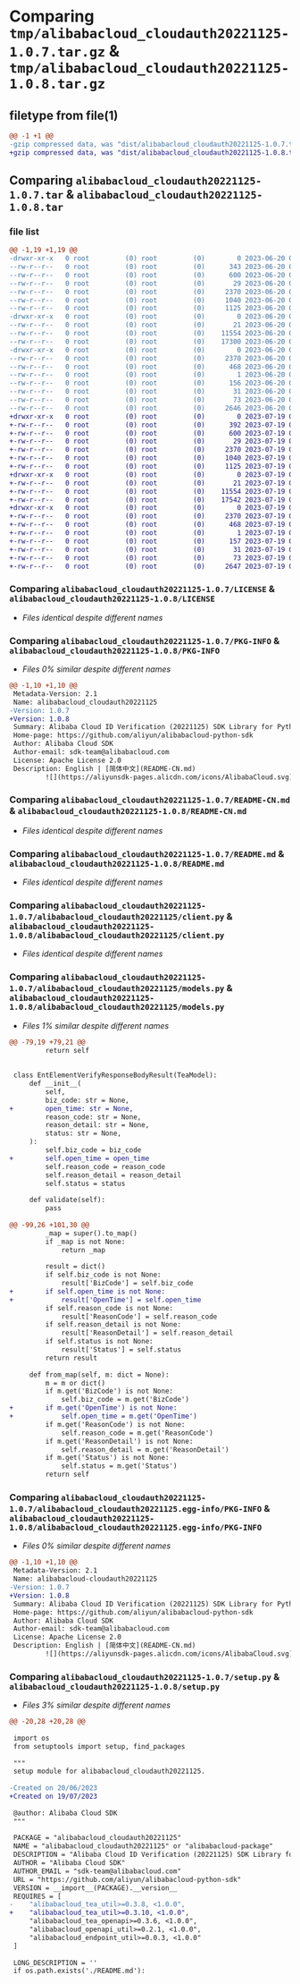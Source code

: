 # Comparing `tmp/alibabacloud_cloudauth20221125-1.0.7.tar.gz` & `tmp/alibabacloud_cloudauth20221125-1.0.8.tar.gz`

## filetype from file(1)

```diff
@@ -1 +1 @@
-gzip compressed data, was "dist/alibabacloud_cloudauth20221125-1.0.7.tar", last modified: Tue Jun 20 08:01:07 2023, max compression
+gzip compressed data, was "dist/alibabacloud_cloudauth20221125-1.0.8.tar", last modified: Wed Jul 19 06:40:02 2023, max compression
```

## Comparing `alibabacloud_cloudauth20221125-1.0.7.tar` & `alibabacloud_cloudauth20221125-1.0.8.tar`

### file list

```diff
@@ -1,19 +1,19 @@
-drwxr-xr-x   0 root         (0) root         (0)        0 2023-06-20 08:01:07.000000 alibabacloud_cloudauth20221125-1.0.7/
--rw-r--r--   0 root         (0) root         (0)      343 2023-06-20 08:01:07.000000 alibabacloud_cloudauth20221125-1.0.7/ChangeLog.md
--rw-r--r--   0 root         (0) root         (0)      600 2023-06-20 08:01:07.000000 alibabacloud_cloudauth20221125-1.0.7/LICENSE
--rw-r--r--   0 root         (0) root         (0)       29 2023-06-20 08:01:07.000000 alibabacloud_cloudauth20221125-1.0.7/MANIFEST.in
--rw-r--r--   0 root         (0) root         (0)     2370 2023-06-20 08:01:07.000000 alibabacloud_cloudauth20221125-1.0.7/PKG-INFO
--rw-r--r--   0 root         (0) root         (0)     1040 2023-06-20 08:01:07.000000 alibabacloud_cloudauth20221125-1.0.7/README-CN.md
--rw-r--r--   0 root         (0) root         (0)     1125 2023-06-20 08:01:07.000000 alibabacloud_cloudauth20221125-1.0.7/README.md
-drwxr-xr-x   0 root         (0) root         (0)        0 2023-06-20 08:01:07.000000 alibabacloud_cloudauth20221125-1.0.7/alibabacloud_cloudauth20221125/
--rw-r--r--   0 root         (0) root         (0)       21 2023-06-20 08:01:07.000000 alibabacloud_cloudauth20221125-1.0.7/alibabacloud_cloudauth20221125/__init__.py
--rw-r--r--   0 root         (0) root         (0)    11554 2023-06-20 08:01:07.000000 alibabacloud_cloudauth20221125-1.0.7/alibabacloud_cloudauth20221125/client.py
--rw-r--r--   0 root         (0) root         (0)    17300 2023-06-20 08:01:07.000000 alibabacloud_cloudauth20221125-1.0.7/alibabacloud_cloudauth20221125/models.py
-drwxr-xr-x   0 root         (0) root         (0)        0 2023-06-20 08:01:07.000000 alibabacloud_cloudauth20221125-1.0.7/alibabacloud_cloudauth20221125.egg-info/
--rw-r--r--   0 root         (0) root         (0)     2370 2023-06-20 08:01:07.000000 alibabacloud_cloudauth20221125-1.0.7/alibabacloud_cloudauth20221125.egg-info/PKG-INFO
--rw-r--r--   0 root         (0) root         (0)      468 2023-06-20 08:01:07.000000 alibabacloud_cloudauth20221125-1.0.7/alibabacloud_cloudauth20221125.egg-info/SOURCES.txt
--rw-r--r--   0 root         (0) root         (0)        1 2023-06-20 08:01:07.000000 alibabacloud_cloudauth20221125-1.0.7/alibabacloud_cloudauth20221125.egg-info/dependency_links.txt
--rw-r--r--   0 root         (0) root         (0)      156 2023-06-20 08:01:07.000000 alibabacloud_cloudauth20221125-1.0.7/alibabacloud_cloudauth20221125.egg-info/requires.txt
--rw-r--r--   0 root         (0) root         (0)       31 2023-06-20 08:01:07.000000 alibabacloud_cloudauth20221125-1.0.7/alibabacloud_cloudauth20221125.egg-info/top_level.txt
--rw-r--r--   0 root         (0) root         (0)       73 2023-06-20 08:01:07.000000 alibabacloud_cloudauth20221125-1.0.7/setup.cfg
--rw-r--r--   0 root         (0) root         (0)     2646 2023-06-20 08:01:07.000000 alibabacloud_cloudauth20221125-1.0.7/setup.py
+drwxr-xr-x   0 root         (0) root         (0)        0 2023-07-19 06:40:02.000000 alibabacloud_cloudauth20221125-1.0.8/
+-rw-r--r--   0 root         (0) root         (0)      392 2023-07-19 06:40:02.000000 alibabacloud_cloudauth20221125-1.0.8/ChangeLog.md
+-rw-r--r--   0 root         (0) root         (0)      600 2023-07-19 06:40:02.000000 alibabacloud_cloudauth20221125-1.0.8/LICENSE
+-rw-r--r--   0 root         (0) root         (0)       29 2023-07-19 06:40:02.000000 alibabacloud_cloudauth20221125-1.0.8/MANIFEST.in
+-rw-r--r--   0 root         (0) root         (0)     2370 2023-07-19 06:40:02.000000 alibabacloud_cloudauth20221125-1.0.8/PKG-INFO
+-rw-r--r--   0 root         (0) root         (0)     1040 2023-07-19 06:40:02.000000 alibabacloud_cloudauth20221125-1.0.8/README-CN.md
+-rw-r--r--   0 root         (0) root         (0)     1125 2023-07-19 06:40:02.000000 alibabacloud_cloudauth20221125-1.0.8/README.md
+drwxr-xr-x   0 root         (0) root         (0)        0 2023-07-19 06:40:02.000000 alibabacloud_cloudauth20221125-1.0.8/alibabacloud_cloudauth20221125/
+-rw-r--r--   0 root         (0) root         (0)       21 2023-07-19 06:40:02.000000 alibabacloud_cloudauth20221125-1.0.8/alibabacloud_cloudauth20221125/__init__.py
+-rw-r--r--   0 root         (0) root         (0)    11554 2023-07-19 06:40:02.000000 alibabacloud_cloudauth20221125-1.0.8/alibabacloud_cloudauth20221125/client.py
+-rw-r--r--   0 root         (0) root         (0)    17542 2023-07-19 06:40:02.000000 alibabacloud_cloudauth20221125-1.0.8/alibabacloud_cloudauth20221125/models.py
+drwxr-xr-x   0 root         (0) root         (0)        0 2023-07-19 06:40:02.000000 alibabacloud_cloudauth20221125-1.0.8/alibabacloud_cloudauth20221125.egg-info/
+-rw-r--r--   0 root         (0) root         (0)     2370 2023-07-19 06:40:02.000000 alibabacloud_cloudauth20221125-1.0.8/alibabacloud_cloudauth20221125.egg-info/PKG-INFO
+-rw-r--r--   0 root         (0) root         (0)      468 2023-07-19 06:40:02.000000 alibabacloud_cloudauth20221125-1.0.8/alibabacloud_cloudauth20221125.egg-info/SOURCES.txt
+-rw-r--r--   0 root         (0) root         (0)        1 2023-07-19 06:40:02.000000 alibabacloud_cloudauth20221125-1.0.8/alibabacloud_cloudauth20221125.egg-info/dependency_links.txt
+-rw-r--r--   0 root         (0) root         (0)      157 2023-07-19 06:40:02.000000 alibabacloud_cloudauth20221125-1.0.8/alibabacloud_cloudauth20221125.egg-info/requires.txt
+-rw-r--r--   0 root         (0) root         (0)       31 2023-07-19 06:40:02.000000 alibabacloud_cloudauth20221125-1.0.8/alibabacloud_cloudauth20221125.egg-info/top_level.txt
+-rw-r--r--   0 root         (0) root         (0)       73 2023-07-19 06:40:02.000000 alibabacloud_cloudauth20221125-1.0.8/setup.cfg
+-rw-r--r--   0 root         (0) root         (0)     2647 2023-07-19 06:40:02.000000 alibabacloud_cloudauth20221125-1.0.8/setup.py
```

### Comparing `alibabacloud_cloudauth20221125-1.0.7/LICENSE` & `alibabacloud_cloudauth20221125-1.0.8/LICENSE`

 * *Files identical despite different names*

### Comparing `alibabacloud_cloudauth20221125-1.0.7/PKG-INFO` & `alibabacloud_cloudauth20221125-1.0.8/PKG-INFO`

 * *Files 0% similar despite different names*

```diff
@@ -1,10 +1,10 @@
 Metadata-Version: 2.1
 Name: alibabacloud_cloudauth20221125
-Version: 1.0.7
+Version: 1.0.8
 Summary: Alibaba Cloud ID Verification (20221125) SDK Library for Python
 Home-page: https://github.com/aliyun/alibabacloud-python-sdk
 Author: Alibaba Cloud SDK
 Author-email: sdk-team@alibabacloud.com
 License: Apache License 2.0
 Description: English | [简体中文](README-CN.md)
         ![](https://aliyunsdk-pages.alicdn.com/icons/AlibabaCloud.svg)
```

### Comparing `alibabacloud_cloudauth20221125-1.0.7/README-CN.md` & `alibabacloud_cloudauth20221125-1.0.8/README-CN.md`

 * *Files identical despite different names*

### Comparing `alibabacloud_cloudauth20221125-1.0.7/README.md` & `alibabacloud_cloudauth20221125-1.0.8/README.md`

 * *Files identical despite different names*

### Comparing `alibabacloud_cloudauth20221125-1.0.7/alibabacloud_cloudauth20221125/client.py` & `alibabacloud_cloudauth20221125-1.0.8/alibabacloud_cloudauth20221125/client.py`

 * *Files identical despite different names*

### Comparing `alibabacloud_cloudauth20221125-1.0.7/alibabacloud_cloudauth20221125/models.py` & `alibabacloud_cloudauth20221125-1.0.8/alibabacloud_cloudauth20221125/models.py`

 * *Files 1% similar despite different names*

```diff
@@ -79,19 +79,21 @@
         return self
 
 
 class EntElementVerifyResponseBodyResult(TeaModel):
     def __init__(
         self,
         biz_code: str = None,
+        open_time: str = None,
         reason_code: str = None,
         reason_detail: str = None,
         status: str = None,
     ):
         self.biz_code = biz_code
+        self.open_time = open_time
         self.reason_code = reason_code
         self.reason_detail = reason_detail
         self.status = status
 
     def validate(self):
         pass
 
@@ -99,26 +101,30 @@
         _map = super().to_map()
         if _map is not None:
             return _map
 
         result = dict()
         if self.biz_code is not None:
             result['BizCode'] = self.biz_code
+        if self.open_time is not None:
+            result['OpenTime'] = self.open_time
         if self.reason_code is not None:
             result['ReasonCode'] = self.reason_code
         if self.reason_detail is not None:
             result['ReasonDetail'] = self.reason_detail
         if self.status is not None:
             result['Status'] = self.status
         return result
 
     def from_map(self, m: dict = None):
         m = m or dict()
         if m.get('BizCode') is not None:
             self.biz_code = m.get('BizCode')
+        if m.get('OpenTime') is not None:
+            self.open_time = m.get('OpenTime')
         if m.get('ReasonCode') is not None:
             self.reason_code = m.get('ReasonCode')
         if m.get('ReasonDetail') is not None:
             self.reason_detail = m.get('ReasonDetail')
         if m.get('Status') is not None:
             self.status = m.get('Status')
         return self
```

### Comparing `alibabacloud_cloudauth20221125-1.0.7/alibabacloud_cloudauth20221125.egg-info/PKG-INFO` & `alibabacloud_cloudauth20221125-1.0.8/alibabacloud_cloudauth20221125.egg-info/PKG-INFO`

 * *Files 0% similar despite different names*

```diff
@@ -1,10 +1,10 @@
 Metadata-Version: 2.1
 Name: alibabacloud-cloudauth20221125
-Version: 1.0.7
+Version: 1.0.8
 Summary: Alibaba Cloud ID Verification (20221125) SDK Library for Python
 Home-page: https://github.com/aliyun/alibabacloud-python-sdk
 Author: Alibaba Cloud SDK
 Author-email: sdk-team@alibabacloud.com
 License: Apache License 2.0
 Description: English | [简体中文](README-CN.md)
         ![](https://aliyunsdk-pages.alicdn.com/icons/AlibabaCloud.svg)
```

### Comparing `alibabacloud_cloudauth20221125-1.0.7/setup.py` & `alibabacloud_cloudauth20221125-1.0.8/setup.py`

 * *Files 3% similar despite different names*

```diff
@@ -20,28 +20,28 @@
 
 import os
 from setuptools import setup, find_packages
 
 """
 setup module for alibabacloud_cloudauth20221125.
 
-Created on 20/06/2023
+Created on 19/07/2023
 
 @author: Alibaba Cloud SDK
 """
 
 PACKAGE = "alibabacloud_cloudauth20221125"
 NAME = "alibabacloud_cloudauth20221125" or "alibabacloud-package"
 DESCRIPTION = "Alibaba Cloud ID Verification (20221125) SDK Library for Python"
 AUTHOR = "Alibaba Cloud SDK"
 AUTHOR_EMAIL = "sdk-team@alibabacloud.com"
 URL = "https://github.com/aliyun/alibabacloud-python-sdk"
 VERSION = __import__(PACKAGE).__version__
 REQUIRES = [
-    "alibabacloud_tea_util>=0.3.8, <1.0.0",
+    "alibabacloud_tea_util>=0.3.10, <1.0.0",
     "alibabacloud_tea_openapi>=0.3.6, <1.0.0",
     "alibabacloud_openapi_util>=0.2.1, <1.0.0",
     "alibabacloud_endpoint_util>=0.0.3, <1.0.0"
 ]
 
 LONG_DESCRIPTION = ''
 if os.path.exists('./README.md'):
```

